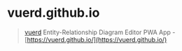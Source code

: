 # vuerd.github.io

> [vuerd](https://github.com/vuerd/vuerd) Entity-Relationship Diagram Editor PWA App - [https://vuerd.github.io/](https://vuerd.github.io/)


